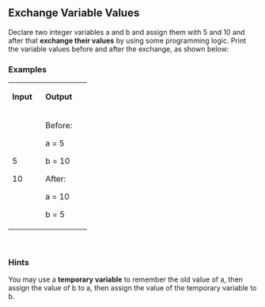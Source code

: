 <h2>Exchange Variable Values</h2>
<p>Declare two integer variables a and b and assign them with 5 and 10 and after that <strong>exchange their values</strong> by using some programming logic. Print the variable values before and after the exchange, as shown below:</p>
<h3>Examples</h3>
<table width="127">
<tbody>
<tr>
<td width="51">
<p><strong>Input</strong></p>
</td>
<td width="76">
<p><strong>Output</strong></p>
</td>
</tr>
<tr>
<td width="51">
<p>5</p>
<p>10</p>
</td>
<td width="76">
<p>Before:</p>
<p>a = 5</p>
<p>b = 10</p>
<p>After:</p>
<p>a = 10</p>
<p>b = 5</p>
</td>
</tr>
</tbody>
</table>
<p>&nbsp;</p>
<h3>Hints</h3>
<p>You may use a <strong>temporary variable</strong> to remember the old value of a, then assign the value of b to a, then assign the value of the temporary variable to b.</p>
